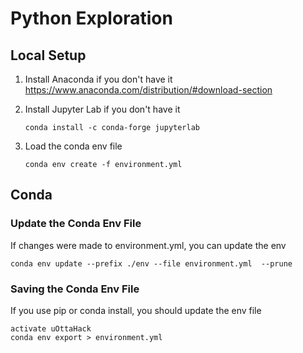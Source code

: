 # Python Exploration

## Local Setup
1. Install Anaconda if you don't have it
    https://www.anaconda.com/distribution/#download-section
2. Install Jupyter Lab if you don't have it
  
   ```
   conda install -c conda-forge jupyterlab
   ```
3. Load the conda env file 

   ```
   conda env create -f environment.yml
   ```

## Conda

### Update the Conda Env File

If changes were made to environment.yml, you can update the env

```
conda env update --prefix ./env --file environment.yml  --prune
```

### Saving the Conda Env File

If you use pip or conda install, you should update the env file

```
activate uOttaHack
conda env export > environment.yml
```
